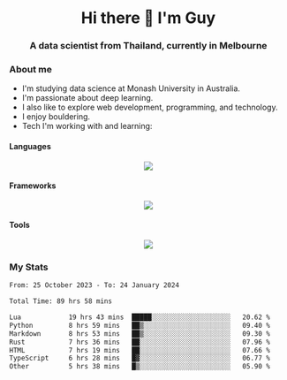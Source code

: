 <h1 align="center">Hi there 👋 I'm Guy</h1>
<h3 align="center">A data scientist from Thailand, currently in Melbourne</h3>

### About me

- I'm studying data science at Monash University in Australia.
- I'm passionate about deep learning.
- I also like to explore web development, programming, and technology.
- I enjoy bouldering.
- Tech I'm working with and learning:

#### Languages

<div align="center">
    <img src="https://skillicons.dev/icons?i=py,ts,js,html,css,rust" />
</div>

#### Frameworks

<div align="center">
    <img src="https://skillicons.dev/icons?i=pytorch,tensorflow,fastapi,react" /><br>
</div>

#### Tools

<div align="center">
    <img src="https://skillicons.dev/icons?i=postgres,redis,docker" /><br>
</div>

### My Stats

<!--START_SECTION:waka-->

```txt
From: 25 October 2023 - To: 24 January 2024

Total Time: 89 hrs 58 mins

Lua            19 hrs 43 mins  █████░░░░░░░░░░░░░░░░░░░░   20.62 %
Python         8 hrs 59 mins   ██▒░░░░░░░░░░░░░░░░░░░░░░   09.40 %
Markdown       8 hrs 53 mins   ██▒░░░░░░░░░░░░░░░░░░░░░░   09.30 %
Rust           7 hrs 36 mins   ██░░░░░░░░░░░░░░░░░░░░░░░   07.96 %
HTML           7 hrs 19 mins   ██░░░░░░░░░░░░░░░░░░░░░░░   07.66 %
TypeScript     6 hrs 28 mins   █▓░░░░░░░░░░░░░░░░░░░░░░░   06.77 %
Other          5 hrs 38 mins   █▒░░░░░░░░░░░░░░░░░░░░░░░   05.90 %
```

<!--END_SECTION:waka-->
